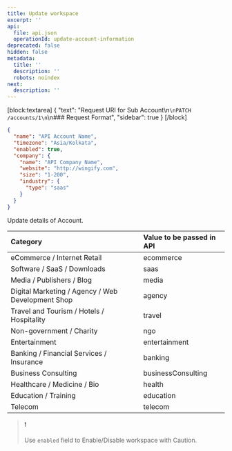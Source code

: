 ```yaml
---
title: Update workspace
excerpt: ''
api:
  file: api.json
  operationId: update-account-information
deprecated: false
hidden: false
metadata:
  title: ''
  description: ''
  robots: noindex
next:
  description: ''
---
```

[block:textarea]
{
  "text": "Request URI for Sub Account\n```\nPATCH /accounts/1\n```\n### Request Format",
  "sidebar": true
}
[/block]

```json
{
  "name": "API Account Name",
  "timezone": "Asia/Kolkata",
  "enabled": true,
  "company": {
    "name": "API Company Name",
    "website": "http://wingify.com",
    "size": "1-200",
    "industry": {
      "type": "saas"
    }
  }
}
```

Update details of Account.

| Category                                          | Value to be passed in API |
| :------------------------------------------------ | :------------------------ |
| eCommerce / Internet Retail                       | ecommerce                 |
| Software / SaaS / Downloads                       | saas                      |
| Media / Publishers / Blog                         | media                     |
| Digital Marketing / Agency / Web Development Shop | agency                    |
| Travel and Tourism / Hotels / Hospitality         | travel                    |
| Non-government / Charity                          | ngo                       |
| Entertainment                                     | entertainment             |
| Banking / Financial Services / Insurance          | banking                   |
| Business Consulting                               | businessConsulting        |
| Healthcare / Medicine / Bio                       | health                    |
| Education / Training                              | education                 |
| Telecom                                           | telecom                   |

> ❗️ 
> 
> Use `enabled` field to Enable/Disable workspace with Caution.